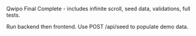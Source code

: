 Qwipo Final Complete - includes infinite scroll, seed data, validations, full tests.

Run backend then frontend. Use POST /api/seed to populate demo data.

